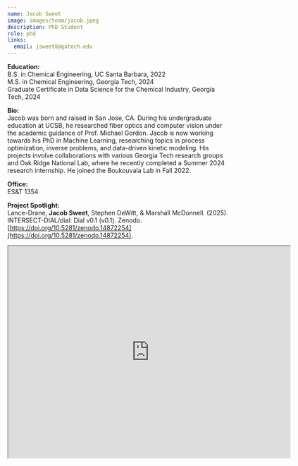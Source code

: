 ```yaml
---
name: Jacob Sweet
image: images/team/jacob.jpeg
description: PhD Student
role: phd
links:
  email: jsweet8@gatech.edu
---
```

**Education:**  
B.S. in Chemical Engineering, UC Santa Barbara, 2022  
M.S. in Chemical Engineering, Georgia Tech, 2024  
Graduate Certificate in Data Science for the Chemical Industry, Georgia Tech, 2024

**Bio:**  
Jacob was born and raised in San Jose, CA. During his undergraduate education at UCSB, he researched fiber optics and computer vision under the academic guidance of Prof. Michael Gordon. Jacob is now working towards his PhD in Machine Learning, researching topics in process optimization, inverse problems, and data-driven kinetic modeling. His projects involve collaborations with various Georgia Tech research groups and Oak Ridge National Lab, where he recently completed a Summer 2024 research internship. He joined the Boukouvala Lab in Fall 2022.

**Office:**  
ES&T 1354

**Project Spotlight:**  
Lance-Drane, **Jacob Sweet**, Stephen DeWitt, & Marshall McDonnell. (2025). INTERSECT-DIAL/dial: Dial v0.1 (v0.1). Zenodo. [https://doi.org/10.5281/zenodo.14872254](https://doi.org/10.5281/zenodo.14872254).


<iframe src="https://www.google.com/maps/d/embed?mid=18Y34YbLpaWLPv7OW7u0yKd_g7LcKAA8&ehbc=2E312F" width="640" height="480"></iframe>
